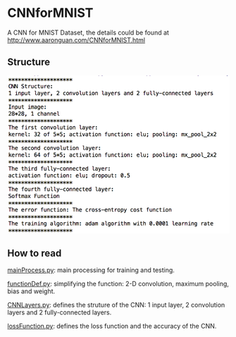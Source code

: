 # CNNforMNIST
A CNN for MNIST Dataset, the details could be found at http://www.aaronguan.com/CNNforMNIST.html

## Structure

![image](https://github.com/aaronzguan/CNNforMNIST/blob/master/stucture.png)

## How to read

[mainProcess.py](/mainProcess.py): main processing for training and testing.

[functionDef.py](/functionDef.py): simplifying the function: 2-D convolution, maximum pooling, bias and weight.

[CNNLayers.py](/CNNLayers.py): defines the struture of the CNN: 1 input layer, 2 convolution layers and 2 fully-connected layers.

[lossFunction.py](/lossFunction.py): defines the loss function and the accuracy of the CNN.
